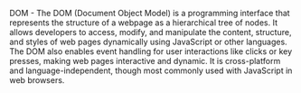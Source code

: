 DOM -
The DOM (Document Object Model) is a programming interface that represents the structure of a webpage as a hierarchical tree of nodes. 
It allows developers to access, modify, and manipulate the content, structure, and styles of web pages dynamically using JavaScript or 
other languages. The DOM also enables event handling for user interactions like clicks or key presses, making web pages interactive and 
dynamic. It is cross-platform and language-independent, though most commonly used with JavaScript in web browsers.
